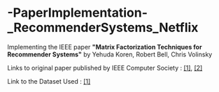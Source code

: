 # -PaperImplementation-_RecommenderSystems_Netflix
Implementing the IEEE paper **"Matrix Factorization Techniques for Recommender Systems"** by Yehuda Koren, Robert Bell, Chris Volinsky   

Links to original paper published by IEEE Computer Society : [[1]](https://ieeexplore.ieee.org/document/5197422), [[2]](https://datajobs.com/data-science-repo/Recommender-Systems-[Netflix].pdf) 

Link to the Dataset Used : [[1]](https://www.kaggle.com/netflix-inc/netflix-prize-data)